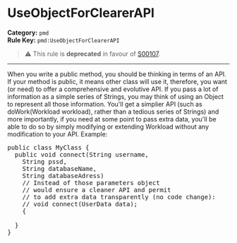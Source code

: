 # UseObjectForClearerAPI
**Category:** `pmd`<br/>
**Rule Key:** `pmd:UseObjectForClearerAPI`<br/>
> :warning: This rule is **deprecated** in favour of [S00107](https://rules.sonarsource.com/java/RSPEC-107).

-----

When you write a public method, you should be thinking in terms of an API. If your method is public, it means other class
will use it, therefore, you want (or need) to offer a comprehensive and evolutive API. If you pass a lot of information
as a simple series of Strings, you may think of using an Object to represent all those information. You'll get a simplier
API (such as doWork(Workload workload), rather than a tedious series of Strings) and more importantly, if you need at some
point to pass extra data, you'll be able to do so by simply modifying or extending Workload without any modification to
your API. Example:
<pre>
public class MyClass {
  public void connect(String username,
    String pssd,
    String databaseName,
    String databaseAdress)
    // Instead of those parameters object
    // would ensure a cleaner API and permit
    // to add extra data transparently (no code change):
    // void connect(UserData data);
    {

  }
}
</pre>
